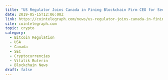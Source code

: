 ```yaml
---
title: "US Regulator Joins Canada in Fining Blockchain Firm CEO for Securities Act Violation"
date: 2019-05-15T12:06:00Z
link: https://cointelegraph.com/news/us-regulator-joins-canada-in-fining-blockchain-firm-ceo-for-securities-act-violation?utm_medium=RSS&utm_source=hune
site: cointelegraph.com
topic: crypto
category:
  - Bitcoin Regulation
  - USA
  - Canada
  - SEC
  - Cryptocurrencies
  - Vitalik Buterin
  - Blockchain News
draft: false
---
```

